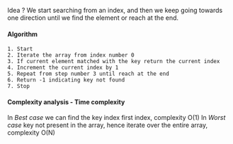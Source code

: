 Idea ? 
We start searching from an index, and then we keep going towards one direction until we find the element or reach at the end.

#### Algorithm

```text
1. Start
2. Iterate the array from index number 0
3. If current element matched with the key return the current index
4. Increment the current index by 1
5. Repeat from step number 3 until reach at the end
6. Return -1 indicating key not found
7. Stop
```

#### Complexity analysis - Time complexity

In *Best case* we can find the key index first index, complexity O(1)
In *Worst case* key not present in the array, hence iterate over the entire array, complexity O(N)